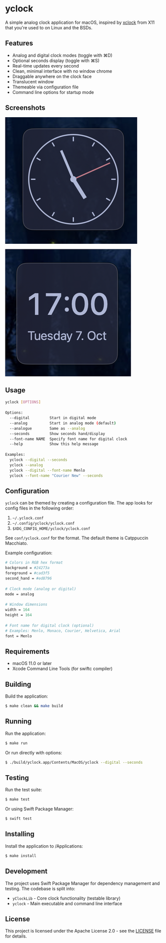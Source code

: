 # yclock

A simple analog clock application for macOS, inspired by
[xclock](https://www.x.org/releases/X11R7.6/doc/man/man1/xclock.1.xhtml)
from X11 that you're used to on Linux and the BSDs.

## Features

- Analog and digital clock modes (toggle with ⌘D)
- Optional seconds display (toggle with ⌘S)
- Real-time updates every second
- Clean, minimal interface with no window chrome
- Draggable anywhere on the clock face
- Translucent window
- Themeable via configuration file
- Command line options for startup mode

## Screenshots
<img
  src="doc/yclock-analogue.png"
  alt="yclock analogue"
/>

<img
  src="doc/yclock-digital.png"
  alt="yclock digital"
/>

## Usage

```bash
yclock [OPTIONS]

Options:
  --digital         Start in digital mode
  --analog          Start in analog mode (default)
  --analogue        Same as --analog
  --seconds         Show seconds hand/display
  --font-name NAME  Specify font name for digital clock
  --help            Show this help message

Examples:
  yclock --digital --seconds
  yclock --analog
  yclock --digital --font-name Menlo
  yclock --font-name "Courier New" --seconds
```

## Configuration

`yclock` can be themed by creating a configuration file. The app looks
for config files in the following order:
1. `~/.yclock.conf`
2. `~/.config/yclock/yclock.conf`
3. `$XDG_CONFIG_HOME/yclock/yclock.conf`

See `conf/yclock.conf` for the format. The default theme is Catppuccin
Macchiato.

Example configuration:
```perl
# Colors in RGB hex format
background = #24273a
foreground = #cad3f5
second_hand = #ed8796

# Clock mode (analog or digital)
mode = analog

# Window dimensions
width = 164
height = 164

# Font name for digital clock (optional)
# Examples: Menlo, Monaco, Courier, Helvetica, Arial
font = Menlo
```

## Requirements

- macOS 11.0 or later
- Xcode Command Line Tools (for swiftc compiler)

## Building

Build the application:
```bash
$ make clean && make build
```

## Running

Run the application:
```bash
$ make run
```

Or run directly with options:
```bash
$ ./build/yclock.app/Contents/MacOS/yclock --digital --seconds
```

## Testing

Run the test suite:
```bash
$ make test
```

Or using Swift Package Manager:
```bash
$ swift test
```

## Installing

Install the application to /Applications:
```bash
$ make install
```

## Development

The project uses Swift Package Manager for dependency management and testing.
The codebase is split into:
- `yClockLib` - Core clock functionality (testable library)
- `yclock` - Main executable and command line interface

## License

This project is licensed under the Apache License 2.0 - see the
[LICENSE](LICENSE) file for details.
